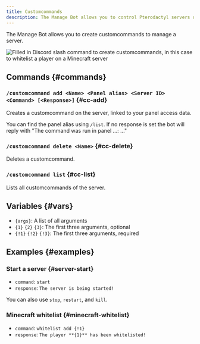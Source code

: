 ```yaml
---
title: Customcommands
description: The Manage Bot allows you to control Pterodactyl servers using Discord. This page explains how to create and use custom commands.
---
```


The Manage Bot allows you to create customcommands to manage a server.

![Filled in Discord slash command to create customcommands, in this case to whitelist a player on a Minecraft server](/img/managebot_ccadd.png)

## Commands {#commands}

### `/customcommand add <Name> <Panel alias> <Server ID> <Command> [<Response>]` {#cc-add}

Creates a customcommand on the server, linked to your panel access data.

You can find the panel alias using `/list`.
If no response is set the bot will reply with "The command was run in panel …: …"

### `/customcommand delete <Name>` {#cc-delete}

Deletes a customcommand.

### `/customcommand list` {#cc-list}

Lists all customcommands of the server.

## Variables {#vars}

- `{args}`: A list of all arguments
- `{1}` `{2}` `{3}`: The first three arguments, optional
- `{!1}` `{!2}` `{!3}`: The first three arguments, required

## Examples {#examples}

### Start a server {#server-start}

- `command`: `start`
- `response`: `The server is being started!`

You can also use `stop`, `restart`, and `kill`.

### Minecraft whitelist {#minecraft-whitelist}

- `command`: `whitelist add {!1}`
- `response`: `The player **{1}** has been whitelisted!`
